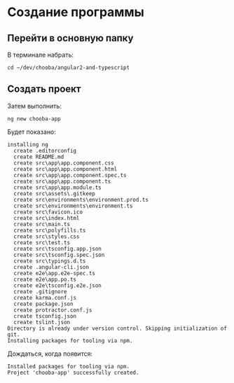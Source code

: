 # Создание программы #

## Перейти в основную папку ##

В терминале набрать:

    cd ~/dev/chooba/angular2-and-typescript

## Создать проект ##

Затем выполнить:

    ng new chooba-app

Будет показано:

    installing ng
      create .editorconfig
      create README.md
      create src\app\app.component.css
      create src\app\app.component.html
      create src\app\app.component.spec.ts
      create src\app\app.component.ts
      create src\app\app.module.ts
      create src\assets\.gitkeep
      create src\environments\environment.prod.ts
      create src\environments\environment.ts
      create src\favicon.ico
      create src\index.html
      create src\main.ts
      create src\polyfills.ts
      create src\styles.css
      create src\test.ts
      create src\tsconfig.app.json
      create src\tsconfig.spec.json
      create src\typings.d.ts
      create .angular-cli.json
      create e2e\app.e2e-spec.ts
      create e2e\app.po.ts
      create e2e\tsconfig.e2e.json
      create .gitignore
      create karma.conf.js
      create package.json
      create protractor.conf.js
      create tsconfig.json
      create tslint.json
    Directory is already under version control. Skipping initialization of git.
    Installing packages for tooling via npm.

Дождаться, когда появится:

    Installed packages for tooling via npm.
    Project 'chooba-app' successfully created.
